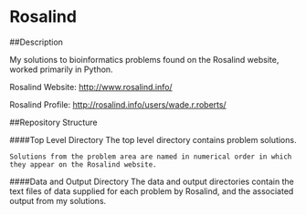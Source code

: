 # Rosalind

##Description

My solutions to bioinformatics problems found on the Rosalind website, worked primarily in Python.


Rosalind Website: http://www.rosalind.info/

Rosalind Profile: http://rosalind.info/users/wade.r.roberts/

##Repository Structure

####Top Level Directory
    The top level directory contains problem solutions.

    Solutions from the problem area are named in numerical order in which they appear on the Rosalind website.

####Data and Output Directory
    The data and output directories contain the text files of data supplied for each problem by Rosalind, and the associated output from my solutions.
